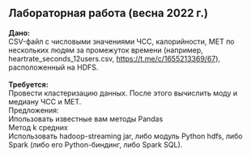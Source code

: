 ## Лабораторная работа (весна 2022 г.)
<b>Дано:</b>
<br>
CSV-файл с числовыми значениями ЧСС, калорийности, MET по нескольких людям за промежуток времени (например, heartrate_seconds_12users.csv, https://t.me/c/1655213369/67), расположенный на HDFS.
<br>
<br>
<b>Требуется:</b>
<br>
Провести кластеризацию данных. После этого вычислить моду и медиану ЧСС и MET.
<br>
Предложения:
<br>
Ипользовать известные вам методы Pandas
<br>
Метод k средних
<br>
Использовать hadoop-streaming jar, либо модуль Python hdfs, либо Spark (либо его Python-биндинг, либо Spark SQL).
